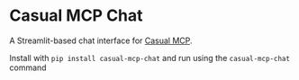 # Casual MCP Chat

A Streamlit-based chat interface for [Casual MCP](https://github.com/alexstansfield/casual-mcp).

Install with `pip install casual-mcp-chat` and run using the `casual-mcp-chat` command